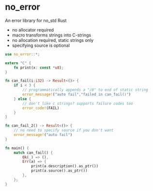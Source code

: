 # no_error

An error library for no_std Rust

* no allocator required
* macro transforms strings into C-strings
* no allocation required, static strings only
* specifying source is optional

```rust
use no_error::*;

extern "C" {
    fn print(x: const *u8);
}

fn can_fail(i:i32) -> Result<()> {
    if i < 3 { 
        // programmatically appends a "/0" to end of static string
        error_message!("auto fail","failed in can_fail()")
    } else {
        // don't like c strings? supports failure codes too
        error_code!(FAIL)
    }
}

fn can_fail_2() -> Result<()> {
    // no need to specify source if you don't want
    error_message!("auto fail")
}

fn main() {
    match can_fail() {
        Ok(_) => (),
        Err(a) => {
            print(a.description().as_ptr())
            print(a.source().as_ptr())
        },
    };
}
```
